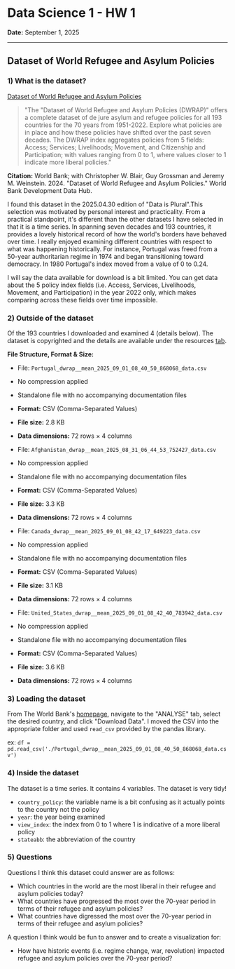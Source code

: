 # Data Science 1 - HW 1
**Date:** September 1, 2025  

---

## Dataset of World Refugee and Asylum Policies

### 1) What is the dataset?
[Dataset of World Refugee and Asylum Policies](https://datanalytics.worldbank.org/dwrap/)

> "The "Dataset of World Refugee and Asylum Policies (DWRAP)" offers a complete dataset of de jure asylum and refugee policies for all 193 countries for the 70 years from 1951-2022. Explore what policies are in place and how these policies have shifted over the past seven decades. The DWRAP index aggregates policies from 5 fields: Access; Services; Livelihoods; Movement, and Citizenship and Participation; with values ranging from 0 to 1, where values closer to 1 indicate more liberal policies."

**Citation:** World Bank; with Christopher W. Blair, Guy Grossman and Jeremy M. Weinstein. 2024. "Dataset of World Refugee and Asylum Policies." World Bank Development Data Hub.

I found this dataset in the 2025.04.30 edition of "Data is Plural".This selection was motivated by personal interest and practicality. From a practical standpoint, it's different than the other datasets I have selected in that it is a time series. In spanning seven decades and 193 countries, it provides a lovely historical record of how the world's borders have behaved over time. I really enjoyed examining different countries with respect to what was happening historically. For instance, Portugal was freed from a 50-year authoritarian regime in 1974 and began transitioning toward democracy. In 1980 Portugal's index moved from a value of 0 to 0.24.

I will say the data available for download is a bit limited. You can get data about the 5 policy index fields (i.e. Access, Services, Livelihoods, Movement, and Participation) in the year 2022 only, which makes comparing across these fields over time impossible.

### 2) Outside of the dataset
Of the 193 countries I downloaded and examined 4 (details below). The dataset is copyrighted and the details are available under the resources [tab](https://datanalytics.worldbank.org/dwrap/#).

**File Structure, Format & Size:**
- File: `Portugal_dwrap__mean_2025_09_01_08_40_50_868068_data.csv`
- No compression applied
- Standalone file with no accompanying documentation files
- **Format:** CSV (Comma-Separated Values)
- **File size:** 2.8 KB
- **Data dimensions:** 72 rows × 4 columns

- File: `Afghanistan_dwrap__mean_2025_08_31_06_44_53_752427_data.csv`
- No compression applied
- Standalone file with no accompanying documentation files
- **Format:** CSV (Comma-Separated Values)
- **File size:** 3.3 KB
- **Data dimensions:** 72 rows × 4 columns

- File: `Canada_dwrap__mean_2025_09_01_08_42_17_649223_data.csv`
- No compression applied
- Standalone file with no accompanying documentation files
- **Format:** CSV (Comma-Separated Values)
- **File size:** 3.1 KB
- **Data dimensions:** 72 rows × 4 columns

- File: `United_States_dwrap__mean_2025_09_01_08_42_40_783942_data.csv`
- No compression applied
- Standalone file with no accompanying documentation files
- **Format:** CSV (Comma-Separated Values)
- **File size:** 3.6 KB
- **Data dimensions:** 72 rows × 4 columns

### 3) Loading the dataset

From The World Bank's [homepage](https://datanalytics.worldbank.org/dwrap/#), navigate to the "ANALYSE" tab, select the desired country, and click "Download Data". I moved the CSV into the appropriate folder and used `read_csv` provided by the pandas library.

ex:
`df = pd.read_csv('./Portugal_dwrap__mean_2025_09_01_08_40_50_868068_data.csv')`

### 4) Inside the dataset
The dataset is a time series. It contains 4 variables. The dataset is very tidy!
- `country_policy`: the variable name is a bit confusing as it actually points to the country not the policy
- `year`: the year being examined
- `view_index`: the index from 0 to 1 where 1 is indicative of a more liberal policy
- `stateabb`: the abbreviation of the country

### 5) Questions
Questions I think this dataset could answer are as follows:
- Which countries in the world are the most liberal in their refugee and asylum policies today?
- What countries have progressed the most over the 70-year period in terms of their refugee and asylum policies?
- What countries have digressed the most over the 70-year period in terms of their refugee and asylum policies?

A question I think would be fun to answer and to create a visualization for:
- How have historic events (i.e. regime change, war, revolution) impacted refugee and asylum policies over the 70-year period?
